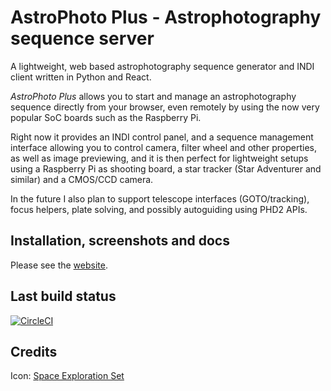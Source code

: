 # AstroPhoto Plus - Astrophotography sequence server

A lightweight, web based astrophotography sequence generator and INDI client written in Python and React.

*AstroPhoto Plus* allows you to start and manage an astrophotography sequence directly from your browser, even remotely by using the now very popular SoC boards such as the Raspberry Pi.

Right now it provides an INDI control panel, and a sequence management interface allowing you to control camera, filter wheel and other properties, as well as image previewing, and it is then perfect for lightweight setups using a Raspberry Pi as shooting board, a star tracker (Star Adventurer and similar) and a CMOS/CCD camera.

In the future I also plan to support telescope interfaces (GOTO/tracking),  focus helpers, plate solving, and possibly autoguiding using PHD2 APIs.

## Installation, screenshots and docs

Please see the [website](https://astrophotoplus.gulinux.net).

## Last build status
[![CircleCI](https://circleci.com/gh/GuLinux/AstroPhoto-Plus.svg?style=svg)](https://circleci.com/gh/GuLinux/AstroPhoto-Plus)


## Credits

Icon: [Space Exploration Set](https://www.iconfinder.com/icons/3088382/astronomy_galaxy_space_star_universe_icon#size=256)
